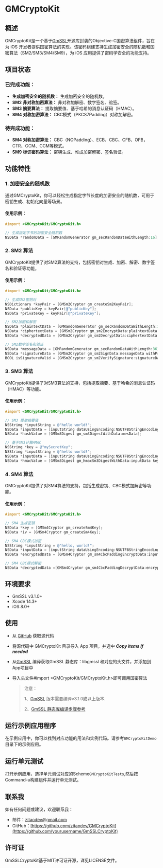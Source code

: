 # GMCryptoKit

## 概述

GMCryptoKit是一个基于[GmSSL](https://github.com/guanzhi/GmSSL)开源库封装的Objective-C国密算法组件，旨在为 iOS 开发者提供国密算法的实现。该密码组建支持生成加密安全的随机数和国密算法（SM2/SM3/SM4/SM9），为 iOS 应用提供了密码学安全的功能支持。

## 项目状态 

### 已完成功能：

- **生成加密安全的随机数：** 生成加密安全的随机数。
- **SM2 非对称加密算法：** 非对称加解密、数字签名、验签。
- **SM3 摘要算法：**  提取摘要值、基于哈希的消息认证码（HMAC）。
- **SM4 对称加密算法：** CBC模式（PKCS7Padding）对称加解密。

### 待完成功能：

- **SM4 对称加密算法：** CBC（NOPadding）、ECB、CBC、CFB、OFB，CTR、GCM、CCM等模式。
- **SM9 标识密码算法：**  密钥生成、堆成加密解密、签名验证。

## 功能特性

### 1. 加密安全的随机数

通过GMCryptoKit，你可以轻松生成指定字节长度的加密安全的随机数，可用于密钥生成、初始化向量等场景。

#### 使用示例：

```objective-c
#import <GMCryptoKit/GMCryptoKit.h>

// 生成指定字节的加密安全随机数
NSData *randomData = [GMRandomGenerator gm_secRandomDataWithLength:16];
```

### 2. SM2 算法

GMCryptoKit提供了对SM2算法的支持，包括密钥对生成、加密、解密、数字签名和验证等功能。

#### 使用示例：

```objective-c
#import <GMCryptoKit/GMCryptoKit.h>

// 生成SM2密钥对
NSDictionary *keyPair = [GMSm2Cryptor gm_createSm2KeyPair];
NSData *publicKey = keyPair[@"publicKey"];
NSData *privateKey = keyPair[@"privateKey"];

// SM2加密和解密
NSData *plaintextData = [GMRandomGenerator gm_secRandomDataWithLength:16];
NSData *ciphertextData = [GMSm2Cryptor gm_sm2EncryptData:plaintextData withPublicKey:publicKey];
NSData *decryptedData = [GMSm2Cryptor gm_sm2DecryptData:ciphertextData withPrivateKey:privateKey];

// SM2数字签名和验证
NSData *messageData = [GMRandomGenerator gm_secRandomDataWithLength:36];
NSData *signatureData = [GMSm2Cryptor gm_sm2SignData:messageData withPrivateKey:privateKey];
BOOL isSignatureValid = [GMSm2Cryptor gm_sm2VerifySignature:signatureData forData:messageData withPublicKey:publicKey];
```

### 3. SM3 算法

GMCryptoKit提供了对SM3算法的支持，包括提取摘要、基于哈希的消息认证码（HMAC）等功能。

#### 使用示例：

```objective-c
#import <GMCryptoKit/GMCryptoKit.h>

// SM3 提取摘要值
NSString *inputString = @"hello world!";
NSData *inputData = [inputString dataUsingEncoding:NSUTF8StringEncoding];
NSData *hashValue = [GMSm3Digest gm_sm3DigestWithData:mesData];

// 基于SM3计算HMAC
NSString *key = @"mySecretKey";
NSString *inputString = @"hello world!";
NSData *inputData = [inputString dataUsingEncoding:NSUTF8StringEncoding];
NSData *hmacValue = [GMSm3Digest gm_hmacSm3DigestWithData:inputData keyData:key];
```

### 4. SM4 算法

GMCryptoKit提供了对SM4算法的支持，包括生成密钥、CBC模式加解密等功能。

#### 使用示例：

```objective-c
#import <GMCryptoKit/GMCryptoKit.h>

// SM4 生成密钥
NSData *key = [GMSm4Cryptor gm_createSm4Key];
NSData *iv = [GMSm4Cryptor gm_createSm4Key]; 

// SM4 CBC模式加密
NSString *inputString = @"hello, world!";
NSData *inputData = [inputString dataUsingEncoding:NSUTF8StringEncoding];
NSData *encryptedData = [GMSm4Cryptor gm_sm4CbcPaddingEncryptData:inputData withKey:key withIv:iv];

// SM4 CBC模式解密
NSData *decryptedData =[GMSm4Cryptor gm_sm4CbcPaddingDecryptData:encryptedData withKey:key withIv:iv];
```



## 环境要求

- GmSSL v3.1.0+
- Xcode 14.3+
- iOS 8.0+

## 使用

- 从 [GitHub](https://github.com/zitaodev/GMCryptoKit) 获取源代码

- 将源代码中 GMCryptoKit 目录导入 App 项目，并选中 ***Copy items if needed***

- 从[GmSSL](https://github.com/guanzhi/GmSSL) 编译获取GmSSL 静态库：libgmssl 和对应的头文件，并添加到 App项目中

- 导入头文件\#import <GMCryptoKit/GMCryptoKit.h>即可调用国密算法


  > 注意：
  >
  > 1、[GmSSL](https://github.com/guanzhi/GmSSL) 版本需要编译v3.1.0或以上版本.
  >
  > 2、[GmSSL 静态库编译步骤参考](https://github.com/guanzhi/GmSSL/blob/v3.1.0/INSTALL.md)

## 运行示例应用程序

在示例应用中，你可以找到对应功能的用法和实例代码。请参考`GMCryptoKitDemo`目录下的示例应用。

## 运行单元测试

打开示例应用，选择单元测试对应的Scheme`GMCryptoKitTests`,然后按Command-u构建组件并运行单元测试。

## 联系我

如有任何问题或建议，欢迎联系我：

- 邮件：zitaodev@gmail.com
- GitHub：[https://github.com/zitaodev/GMCryptoKit](https://github.com/yourusername/GmSSLCryptoKit)

## 许可证

GmSSLCryptoKit基于MIT许可证开源，详见LICENSE文件。
